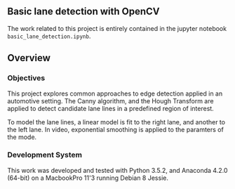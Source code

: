 ## Basic lane detection with OpenCV

The work related to this project is entirely contained in the jupyter notebook `basic_lane_detection.ipynb`.

## Overview

### Objectives
This project explores common approaches to edge detection applied in an automotive setting. The Canny algorithm, and the Hough Transform are applied to detect candidate lane lines in a predefined region of interest.

To model the lane lines, a linear model is fit to the right lane, and another to the left lane. In video, exponential smoothing is applied to the paramters of the mode.

### Development System
This work was developed and tested with Python 3.5.2, and Anaconda 4.2.0 (64-bit) on a MacbookPro 11'3 running Debian 8 Jessie.
